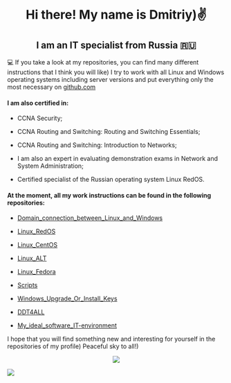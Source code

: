 <h1 align="center"> Hi there! My name is Dmitriy)✌️
<h2 align="center"> I am an IT specialist from Russia 🇷🇺</h2>


💻 If you take a look at my repositories, you can find many different instructions that I think you will like) I try to work with all Linux and Windows operating systems including server versions and put everything only the most necessary on [github.com](https://github.com/)

<h4> I am also certified in:</h4>

-  CCNA Security;<br/>

-  CCNA Routing and Switching: Routing and Switching Essentials;

-  CCNA Routing and Switching: Introduction to Networks;

-  I am also an expert in evaluating demonstration exams in Network and System Administration;

-  Certified specialist of the Russian operating system Linux RedOS.

<h4> At the moment, all my work instructions can be found in the following repositories:</h4>

- [Domain_connection_between_Linux_and_Windows](https://github.com/dimoroz772/Domain_connection_between_Linux_and_Windows)

- [Linux_RedOS](https://github.com/dimoroz772/Linux_RedOS)

- [Linux_CentOS](https://github.com/dimoroz772/Linux_CentOS)

- [Linux_ALT](https://github.com/dimoroz772/Linux_ALT)

- [Linux_Fedora](https://github.com/dimoroz772/Linux_Fedora)

- [Scripts](https://github.com/dimoroz772/Scripts)

- [Windows_Upgrade_Or_Install_Keys](https://github.com/dimoroz772/Windows_Upgrade_Or_Install_Keys/blob/main/README.md)

- [DDT4ALL](https://github.com/dimoroz772/DDT4ALL)

- [My_ideal_software_IT-environment](https://github.com/dimoroz772/My_ideal_software_IT-environment)

I hope that you will find something new and interesting for yourself in the repositories of my profile) Peaceful sky to all!)

<p align="center">
<a href="https://git.io/streak-stats"><img src="https://streak-stats.demolab.com?user=dimoroz772&theme=dark"/></a>
</p>


![](https://komarev.com/ghpvc/?username=dimoroz772)

